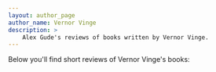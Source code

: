```yaml
---
layout: author_page
author_name: Vernor Vinge
description: >
    Alex Gude's reviews of books written by Vernor Vinge.
---
```


Below you'll find short reviews of Vernor Vinge's books: